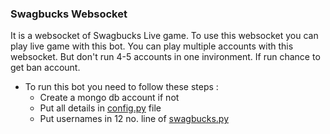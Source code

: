 ### Swagbucks Websocket
It is a websocket of Swagbucks Live game. To use this websocket you can play live game with this bot. You can play multiple accounts with this websocket. But don't run 4-5 accounts in one invironment. If run chance to get ban account.

+ To run this bot you need to follow these steps :
  - Create a mongo db account if not
  - Put all details in [config.py](https://github.com/Subrata2402/Swagbucks-Websocket/blob/main/config.py) file
  - Put usernames in 12 no. line of [swagbucks.py](https://github.com/Subrata2402/Swagbucks-Websocket/blob/b4c9a07074e7987cbe0ccad057e186a3fad73ae2/swagbucks.py#L12) 

